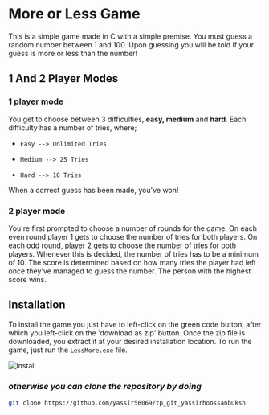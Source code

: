 # More or Less Game

This is a simple game made in C with a simple premise. You must guess a random number between 1 and 100.  Upon guessing you will be told if your guess is more or less than the number!

## **1 And 2 Player Modes**

### 1 player mode

You get to choose between 3 difficulties, **easy, medium** and **hard**. Each difficulty has a number of tries, where;

* `Easy --> Unlimited Tries`

* `Medium --> 25 Tries`

* `Hard --> 10 Tries`

When a correct guess has been made, you've won!

### 2 player mode

You're first prompted to choose a number of rounds for the game. On each even round player 1 gets to choose the number of tries for both players. On each odd round, player 2 gets to choose the number of tries for both players. Whenever this is decided, the number of tries has to be a minimum of 10. The score is determined based on how many tries the player had left once they've managed to guess the number. The person with the highest score wins.

## **Installation**

To install the game you just have to left-click on the green code button, after which you left-click on the 'download as zip' button. Once the zip file is downloaded, you extract it at your desired installation location. To run the game, just run the `LessMore.exe` file.

![install](https://i.imgur.com/ljzHXzA.png)

### *otherwise you can clone the repository by doing*

```sh
git clone https://github.com/yassir56069/tp_git_yassirhoossanbuksh
```
